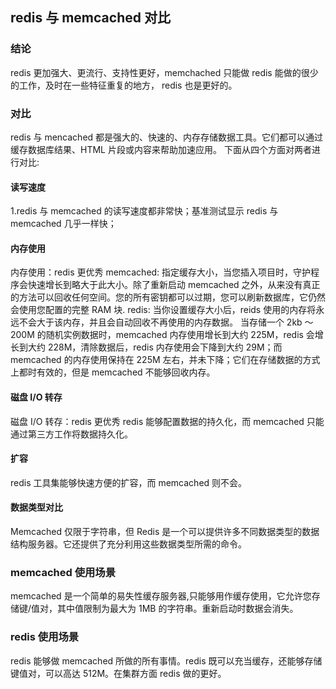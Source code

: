 ## redis 与 memcached 对比

### 结论

redis 更加强大、更流行、支持性更好，memchached 只能做 redis 能做的很少的工作，及时在一些特征重复的地方， redis 也是更好的。

### 对比

redis 与 mencached 都是强大的、快速的、内存存储数据工具。它们都可以通过缓存数据库结果、HTML 片段或内容来帮助加速应用。
下面从四个方面对两者进行对比:

#### 读写速度

1.redis 与 memcached 的读写速度都非常快；基准测试显示 redis 与 memcached 几乎一样快；

#### 内存使用

内存使用：redis 更优秀
memcached:
指定缓存大小，当您插入项目时，守护程序会快速增长到略大于此大小。除了重新启动 memcached 之外，从来没有真正的方法可以回收任何空间。您的所有密钥都可以过期，您可以刷新数据库，它仍然会使用您配置的完整 RAM 块.
redis:
当你设置缓存大小后，reids 使用的内存将永远不会大于该内存，并且会自动回收不再使用的内存数据。
当存储一个 2kb ～ 200M 的随机实例数据时，memcached 内存使用增长到大约 225M，redis 会增长到大约 228M，清除数据后，redis 内存使用会下降到大约 29M；而 memcached 的内存使用保持在 225M 左右，并未下降；它们在存储数据的方式上都时有效的，但是 memcached 不能够回收内存。

#### 磁盘 I/O 转存

磁盘 I/O 转存：redis 更优秀
redis 能够配置数据的持久化，而 memcached 只能通过第三方工作将数据持久化。

#### 扩容

redis 工具集能够快速方便的扩容，而 memcached 则不会。

#### 数据类型对比

Memcached 仅限于字符串，但 Redis 是一个可以提供许多不同数据类型的数据结构服务器。它还提供了充分利用这些数据类型所需的命令。

### memcached 使用场景

memcached 是一个简单的易失性缓存服务器,只能够用作缓存使用，它允许您存储键/值对，其中值限制为最大为 1MB 的字符串。重新启动时数据会消失。

### redis 使用场景

redis 能够做 memcached 所做的所有事情。redis 既可以充当缓存，还能够存储键值对，可以高达 512M。在集群方面 redis 做的更好。
